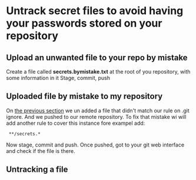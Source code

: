 # Untrack secret files to avoid having your passwords stored on your repository

## Upload an unwanted file to your repo by mistake

Create a file called **secrets.bymistake.txt** at the root of you repository, with some information in it
Stage, commit, push

## Uploaded file by mistake to my repository

On [the previous section](#Upload_an_unwanted_file_to_your_repo_by_mistake) we un added a file that didn't match our rule on .git ignore. 
And we pushed to our remote repository.
To fix that mistake wi will add another rule to cover this instance fore exampel add:
```
 **/secrets.*
```

Now stage, commit and push. Once pushed, got to your git web interface and check if the file is there.

## Untracking a file

